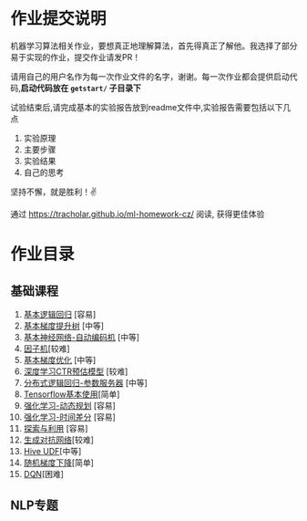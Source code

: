 # 作业提交说明
机器学习算法相关作业，要想真正地理解算法，首先得真正了解他。我选择了部分易于实现的作业，提交作业请发PR！

请用自己的用户名作为每一次作业文件的名字，谢谢。每一次作业都会提供启动代码,**启动代码放在 `getstart/` 子目录下**

试验结束后,请完成基本的实验报告放到readme文件中,实验报告需要包括以下几点

1. 实验原理
2. 主要步骤
3. 实验结果
4. 自己的思考


坚持不懈，就是胜利！✌️


通过 <https://tracholar.github.io/ml-homework-cz/> 阅读, 获得更佳体验

# 作业目录
## 基础课程
1. [基本逻辑回归](basic-lr/) [容易]
2. [基本梯度提升树](basic-gbdt/) [中等]
3. [基本神经网络-自动编码机](basic-keras/) [中等]
4. [因子机](basic-fm/)[较难]
5. [基本梯度优化](basic-optimization/) [中等]
6. [深度学习CTR预估模型](deep-ctr/) [较难]
7. [分布式逻辑回归-参数服务器](distribute-lr/) [中等]
8. [Tensorflow基本使用](basic-tf/)[简单]
9. [强化学习-动态规划](rl-dynamic-programming/) [容易]
10. [强化学习-时间差分](rl-mc-td-learning/) [容易]
11. [探索与利用](explore-exploit/) [容易]
12. [生成对抗网络](basic-gan/)[较难]
13. [Hive UDF](hive-udf/)[中等]
14. [随机梯度下降](sgd/)[简单]
15. [DQN](dqn/)[困难]

## NLP专题



